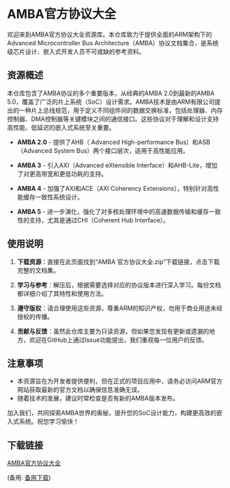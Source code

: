 # AMBA官方协议大全

欢迎来到AMBA官方协议大全资源库。本仓库致力于提供全面的ARM架构下的Advanced Microcontroller Bus Architecture（AMBA）协议文档集合，是系统级芯片设计、嵌入式开发人员不可或缺的参考资料。

## 资源概述

本仓库包含了AMBA协议的多个重要版本，从经典的AMBA 2.0到最新的AMBA 5.0，覆盖了广泛的片上系统（SoC）设计需求。AMBA技术是由ARM有限公司提出的一种片上总线规范，用于定义不同组件间的数据交换标准，包括处理器、内存控制器、DMA控制器等关键模块之间的通信接口。这些协议对于理解和设计支持高性能、低延迟的嵌入式系统至关重要。

- **AMBA 2.0** - 提供了AHB（ Advanced High-performance Bus）和ASB（Advanced System Bus）两个接口层次，适用于高性能应用。
  
- **AMBA 3** - 引入AXI（Advanced eXtensible Interface）和AHB-Lite，增加了对更高带宽和更低功耗的支持。
  
- **AMBA 4** - 加强了AXI和ACE（AXI Coherency Extensions），特别针对高性能缓存一致性系统设计。
  
- **AMBA 5** - 进一步演化，强化了对多核处理环境中的高速数据传输和缓存一致性的支持，尤其是通过CHI（Coherent Hub Interface）。

## 使用说明

1. **下载资源**：直接在此页面找到“AMBA 官方协议大全.zip”下载链接，点击下载完整的文档集。
   
2. **学习与参考**：解压后，根据需要选择对应的协议版本进行深入学习。每份文档都详细介绍了其特性和使用方法。

3. **遵守版权**：请合理使用这些资源，尊重ARM的知识产权，勿用于商业用途未经授权的传播。

4. **贡献与反馈**：虽然此仓库主要为只读资源，但如果您发现有更新或遗漏的地方，欢迎在GitHub上通过Issue功能提出，我们重视每一位用户的反馈。

## 注意事项

- 本资源旨在为开发者提供便利，但在正式的项目应用中，请务必访问ARM官方网站获取最新的官方文档以确保信息准确无误。
- 随着技术的发展，建议时常检查是否有新的AMBA版本发布。

加入我们，共同探索AMBA世界的奥秘，提升您的SoC设计能力，构建更高效的嵌入式系统。祝您学习愉快！

## 下载链接
[AMBA官方协议大全](https://pan.quark.cn/s/098452410b49) 

(备用: [备用下载](https://pan.baidu.com/s/1Ab3uAT7v1h4czEdpgPb3hA?pwd=1234))
